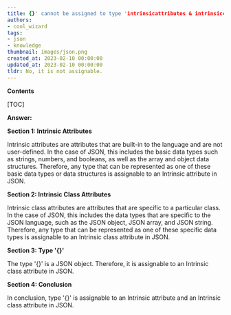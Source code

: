 ```yaml
---
title: {}' cannot be assigned to type 'intrinsicattributes & intrinsicclassattributes
authors:
- cool_wizard
tags:
- json
- knowledge
thumbnail: images/json.png
created_at: 2023-02-10 00:00:00
updated_at: 2023-02-10 00:00:00
tldr: No, it is not assignable.
---
```


**Contents**

[TOC]

**Answer:**

**Section 1: Intrinsic Attributes**

Intrinsic attributes are attributes that are built-in to the language and are not user-defined. In the case of JSON, this includes the basic data types such as strings, numbers, and booleans, as well as the array and object data structures. Therefore, any type that can be represented as one of these basic data types or data structures is assignable to an Intrinsic attribute in JSON.

**Section 2: Intrinsic Class Attributes**

Intrinsic class attributes are attributes that are specific to a particular class. In the case of JSON, this includes the data types that are specific to the JSON language, such as the JSON object, JSON array, and JSON string. Therefore, any type that can be represented as one of these specific data types is assignable to an Intrinsic class attribute in JSON.

**Section 3: Type '{}'**

The type '{}' is a JSON object. Therefore, it is assignable to an Intrinsic class attribute in JSON.

**Section 4: Conclusion**

In conclusion, type '{}' is assignable to an Intrinsic attribute and an Intrinsic class attribute in JSON.
